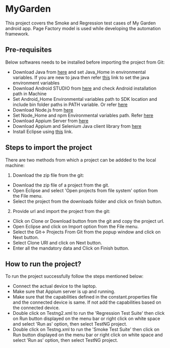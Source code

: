 # MyGarden
This project covers the Smoke and Regression test cases of My Garden android app. Page Factory model is used while developing the automation framework.

## Pre-requisites
Below softwares needs to be installed before importing the project from Git: 
- Download Java from [here](https://www.oracle.com/technetwork/java/javase/downloads/jdk8-downloads-2133151.html) and set Java_Home in environmental variables. If you are new to java then refer [this](https://www.youtube.com/watch?v=FqpmH8MVO6A&t=5s) link to set the java environment variables
- Download Android STUDIO from [here](https://developer.android.com/studio/index.html) and check Android installation path in Machine
- Set Android_Home Environmental variables path to SDK location and include bin folder paths in PATH variable. Or refer [here](https://www.programsbuzz.com/article/how-set-android-environment-variable-path-windows-10)
- Download Node.js from [here](https://nodejs.org/en/download/)
- Set Node_Home and npm Environmental variables path. Refer [here](https://www.youtube.com/watch?v=hiVKXJ2hAdo)
- Download Appium Server from [here](http://appium.io/downloads.html)
- Download Appium and Selenium Java client library from [here](http://appium.io/downloads.html)
- Install Eclipse using [this](https://www.eclipse.org/downloads/packages/release/helios/sr1/eclipse-ide-java-developers) link.

## Steps to import the project
There are two methods from which a project can be addded to the local machine: 
1. Download the zip file from the git: 
- Download the zip file of a project from the git.
- Open Eclipse and select 'Open projects from file system' option from the File menu.
- Select the project from the downloads folder and click on finish button.

2. Provide url and import the project from the git:
- Click on Clone or Download button from the git and copy the project url.
- Open Eclipse and click on Import option from the File menu.
- Select the Git-> Projects From Git from the popup window and click on Next button.
- Select Clone URI and click on Next button.
- Enter all the mandatory data and Click on Finish button.

## How to run the project?
To run the project successfully follow the steps mentioned below: 
- Connect the actual device to the laptop.
- Make sure that Appium server is up and running.
- Make sure that the capabilities defined in the constant.properties file and the connected device is same. If not add the capabilities based on the connected device.
- Double click on Testng2.xml to run the 'Regression Test Suite' then click on Run button displayed on the menu bar or right click on white space and select 'Run as' option, then select TestNG project.
- Double click on Testng.xml to run the 'Smoke Test Suite' then click on Run button displayed on the menu bar or right click on white space and select 'Run as' option, then select TestNG project.
